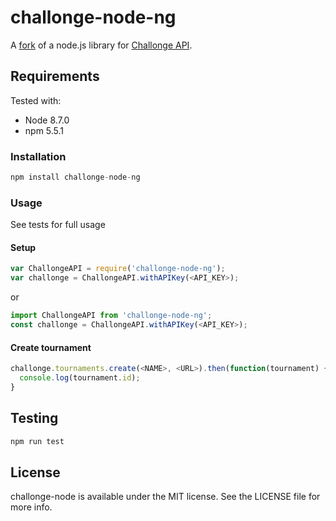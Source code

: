 # challonge-node-ng

A [fork](https://github.com/alanhhwong/challonge-node) of a node.js library for [Challonge API](http://api.challonge.com/v1).

## Requirements
Tested with:
* Node 8.7.0
* npm 5.5.1

### Installation
```js
npm install challonge-node-ng
```

### Usage
See tests for full usage

#### Setup
```js
var ChallongeAPI = require('challonge-node-ng');
var challonge = ChallongeAPI.withAPIKey(<API_KEY>);
```
or
```js
import ChallongeAPI from 'challonge-node-ng';
const challonge = ChallongeAPI.withAPIKey(<API_KEY>);
```

#### Create tournament
```js
challonge.tournaments.create(<NAME>, <URL>).then(function(tournament) {
  console.log(tournament.id);
}
```

## Testing
```js
npm run test
```

## License

challonge-node is available under the MIT license. See the LICENSE file for more info.
